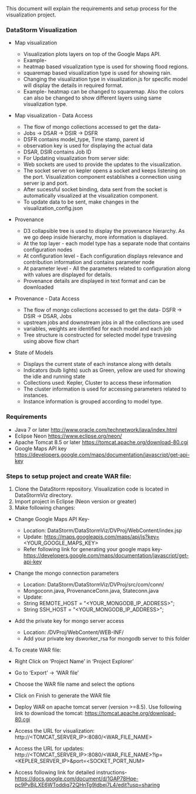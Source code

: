This document will explain the requirements and setup process for the visualization project. 

### DataStorm Visualization 
* Map visualization 
  * Visualization plots layers on top of the Google Maps API. 
  * Example- 
   * heatmap based visualization type is used for showing flood regions. 
   * squaremap based visualization type is used for showing rain.
  * Changing the visualization type in visualization.js for specific model will display the details in required format. 
  * Example- heatmap can be changed to squaremap. Also the colors can also be changed to show different layers using same visualization type.

* Map visualization - Data Access 
  * The flow of mongo collections accessed to get the data-
   * Jobs -> DSAR -> DSIR -> DSFR
  * DSFR contains model_type, Time stamp, parent id
  * observation key is used for displaying the actual data
  * DSAR, DSIR contains Job ID
  * For Updating visualization from server side: 
   * Web sockets are used to provide the updates to the visualization. 
   * The socket server on kepler opens a socket and keeps listening on the port. Visualization component establishes a connection using server ip and port. 
   * After sucessful socket binding, data sent from the socket is automatically visualized at the visualization component. 
   * To update data to be sent, make changes in the visualization_config.json
  
* Provenance 
  * D3 collapsible tree is used to display the provenance hierarchy. As we go deep inside hierarchy, more information is displayed.
  * At the top layer - each model type has a separate node that contains configuration nodes
  * At configuration level - Each configuration displays relevance and contribution information and contains parameter node
  * At parameter level - All the parameters related to configuration along with values are displayed for details.
  * Provenance details are displayed in text format and can be downloaded
    
* Provenance - Data Access
  * The flow of mongo collections accessed to get the data- DSFR -> DSIR -> DSAR, Jobs
  * upstream jobs and downstream jobs in all the collections are used
  * variables, weights are identified for each model and each job 
  * Tree structure is constructed for selected model type travesing using above flow chart
  
* State of Models
  * Displays the current state of each instance along with details
  * Indicators (bulb lights) such as Green, yellow are used for showing the idle and running state
  * Collections used: Kepler, Cluster to access these information
  * The cluster information is used for accessing parameters related to instances.
  * Instance information is grouped according to model type.

### Requirements
* Java 7 or later <http://www.oracle.com/technetwork/java/index.html>
* Eclipse Neon <https://www.eclipse.org/neon/>
* Apache Tomcat 8.5 or later <https://tomcat.apache.org/download-80.cgi> 
* Google Maps API key <https://developers.google.com/maps/documentation/javascript/get-api-key>

### Steps to setup project and create WAR file:


1. Clone the DataStorm repository. Visualization code is located in DataStormViz directory.
2. Import project in Eclipse (Neon version or greater)
3. Make following changes:


* Change Google Maps API Key-
  * Location: DataStorm/DataStormViz/DVProj/WebContent/index.jsp
  * Update: https://maps.googleapis.com/maps/api/js?key=<YOUR_GOOGLE_MAPS_KEY>
  * Refer following link for generating your google maps key- https://developers.google.com/maps/documentation/javascript/get-api-key

* Change the mongo connection parameters
  * Location: DataStorm/DataStormViz/DVProj/src/com/conn/
  * Mongoconn.java, ProvenanceConn.java, Stateconn.java
  * Update: 
   * String REMOTE_HOST = "<YOUR_MONGODB_IP_ADDRESS>";
   * String SSH_HOST = "<YOUR_MONGODB_IP_ADDRESS>";

* Add the private key for mongo server access
  * Location: /DVProj/WebContent/WEB-INF/
  * Add your private key dsworker_rsa for mongodb server to this folder
  
4. To create WAR file: 

* Right Click on ‘Project Name’ in ‘Project Explorer’
* Go to ‘Export’ -> ‘WAR file’
 
* Choose the WAR file name and select the options
* Click on Finish to generate the WAR file

* Deploy WAR on apache tomcat server (version >=8.5). Use following link to download the tomcat: https://tomcat.apache.org/download-80.cgi

* Access the URL for visualization: http://<TOMCAT_SERVER_IP>:8080/<WAR_FILE_NAME>
* Access the URL for updates: http://<TOMCAT_SERVER_IP>:8080/<WAR_FILE_NAME>?ip=<KEPLER_SERVER_IP>&port=<SOCKET_PORT_NUM>

* Access following link for detailed instructions- <https://docs.google.com/document/d/1GAP78Hqe-pc9PvBjLXE6WToddiq72QHnTg9ldbej7L4/edit?usp=sharing>




 
 
  
 
 







